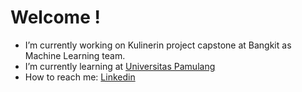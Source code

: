 # Welcome !

-  I’m currently working on Kulinerin project capstone at Bangkit as Machine Learning team.
-  I’m currently learning at [Universitas Pamulang](https://unpam.ac.id/)
-  How to reach me: [Linkedin](https://www.linkedin.com/in/fiyandamamuri/)
